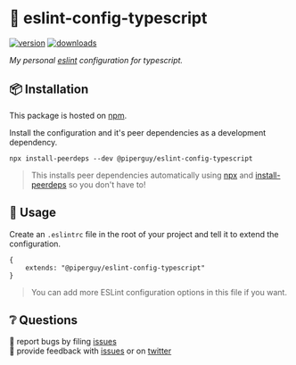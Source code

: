 # 💎 eslint-config-typescript

[![version][version-badge]][npm]
[![downloads][downloads-badge]][npm]

_My personal [eslint][eslint] configuration for typescript._

## 📦 Installation

This package is hosted on [npm][npm].

Install the configuration and it's peer dependencies as a development dependency.

```
npx install-peerdeps --dev @piperguy/eslint-config-typescript
```

> This installs peer dependencies automatically using [npx][npx] and [install-peerdeps][peer] so you don't have to!

## 🥑 Usage

Create an `.eslintrc` file in the root of your project and tell it to extend the configuration.

```
{
    extends: "@piperguy/eslint-config-typescript"
}
```

> You can add more ESLint configuration options in this file if you want.

## ❔ Questions

🐛 report bugs by filing [issues][issues]  
📢 provide feedback with [issues][issues] or on [twitter][twitter]

[version-badge]: https://img.shields.io/npm/v/@piperguy/eslint-config-typescript.svg?color=FB3B49&style=flat-square
[downloads-badge]: https://img.shields.io/npm/dt/@piperguy/eslint-config-typescript?style=flat-square
[npm]: https://www.npmjs.com/package/@piperguy/eslint-config-typescript
[eslint]: https://eslint.org
[npx]: https://www.npmjs.com/package/npx
[peer]: https://www.npmjs.com/package/install-peerdeps
[issues]: https://github.com/piperguy/eslint-config-typescript/issues
[twitter]: https://twitter.com/_PiperGuy_
